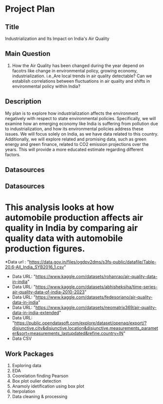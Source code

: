 # Project Plan

## Title
<!-- Give your project a short title. -->
Industrialization and Its Impact on India's Air Quality 

## Main Question

<!-- Think about one main question you want to answer based on the data. -->
1. How the Air Quality has been changed during the year depend on facotrs like change in environmental policy, growing economy, industrialization. i.e.,Are local trends in air quality detectable? Can we establish correlations between fluctuations in air quality and shifts in environmental policy within India? 

## Description

<!-- Describe your data science project in max. 200 words. Consider writing about why and how you attempt it. -->
My plan is to explore how industrialization affects the environment negatively with respect to state environmental policies. Specifically, we will examine how an emerging economy like India is suffering from pollution due to industrialization, and how its environmental policies address these issues. We will focus solely on India, as we have data related to this country. Additionally, we will explore related and promising data, such as green energy and green finance, related to CO2 emission projections over the years. This will provide a more educated estimate regarding different factors.
## Datasources

## Datasources
  # This analysis looks at how automobile production affects air quality in India by comparing air quality data with automobile production figures.

  *Data url : "https://data.gov.in/files/ogdpv2dms/s3fs-public/datafile/Table-20.6-All_India_SYB2016_1.csv"   
  * Data URL: "https://www.kaggle.com/datasets/rohanrao/air-quality-data-in-india"
  * Data URL: "https://www.kaggle.com/datasets/abhisheksjha/time-series-air-quality-data-of-india-2010-2023"
  * Data URL: "https://www.kaggle.com/datasets/fedesoriano/air-quality-data-in-india"
  * Data URL: "https://www.kaggle.com/datasets/neomatrix369/air-quality-data-in-india-extended"
  * Data URL: "https://public.opendatasoft.com/explore/dataset/openaq/export/?disjunctive.city&disjunctive.location&disjunctive.measurements_parameter&sort=measurements_lastupdated&refine.country=IN"
  * Data CSV
  
## Work Packages

<!-- List of work packages ordered sequentially, each pointing to an issue with more details. -->

1. Exploring data
2. EDA
3. Coorelation finding Pearson
4. Box plot oulier detection 
5. Anamoly idetification using box plot
6. Iterpolation
7. Data cleaning & processing
